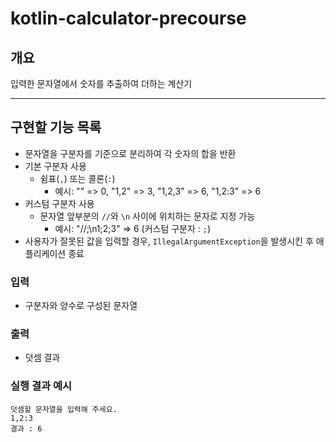 # kotlin-calculator-precourse

## 개요
입력한 문자열에서 숫자를 추출하여 더하는 계산기

---

## 구현할 기능 목록
- 문자열을 구분자를 기준으로 분리하여 각 숫자의 합을 반환
- 기본 구분자 사용
  - 쉼표(`,`) 또는 콜론(`:`)
    - 예시: "" => 0, "1,2" => 3, "1,2,3" => 6, "1,2:3" => 6
- 커스텀 구분자 사용
  - 문자열 앞부분의 `//`와 `\n` 사이에 위치하는 문자로 지정 가능
      - 예시: "//;\n1;2;3" => 6 (커스텀 구분자 : `;`)
- 사용자가 잘못된 값을 입력할 경우, `IllegalArgumentException`을 발생시킨 후 애플리케이션 종료

### 입력
  - 구분자와 양수로 구성된 문자열

### 출력
  - 덧셈 결과

### 실행 결과 예시
```
덧셈할 문자열을 입력해 주세요.
1,2:3
결과 : 6
```